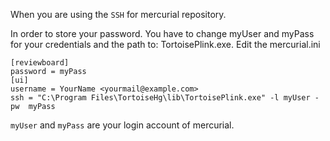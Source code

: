 When you are using the `SSH` for mercurial repository. 

In order to store your password. You have to change myUser and myPass for your credentials and the path to: TortoisePlink.exe. Edit the mercurial.ini

```
[reviewboard]
password = myPass
[ui]
username = YourName <yourmail@example.com>
ssh = "C:\Program Files\TortoiseHg\lib\TortoisePlink.exe" -l myUser -pw  myPass
```

`myUser` and `myPass` are your login account of mercurial.
